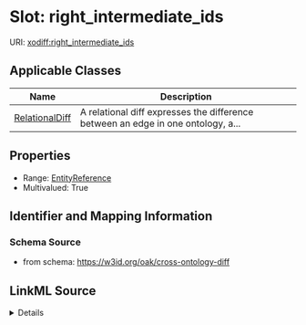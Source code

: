 # Slot: right_intermediate_ids

URI: [xodiff:right_intermediate_ids](https://w3id.org/oak/cross-ontology-diff/right_intermediate_ids)



<!-- no inheritance hierarchy -->




## Applicable Classes

| Name | Description |
| --- | --- |
[RelationalDiff](RelationalDiff.md) | A relational diff expresses the difference between an edge in one ontology, a...






## Properties

* Range: [EntityReference](EntityReference.md)
* Multivalued: True








## Identifier and Mapping Information







### Schema Source


* from schema: https://w3id.org/oak/cross-ontology-diff




## LinkML Source

<details>
```yaml
name: right_intermediate_ids
from_schema: https://w3id.org/oak/cross-ontology-diff
rank: 1000
multivalued: true
alias: right_intermediate_ids
owner: RelationalDiff
domain_of:
- RelationalDiff
range: EntityReference

```
</details>